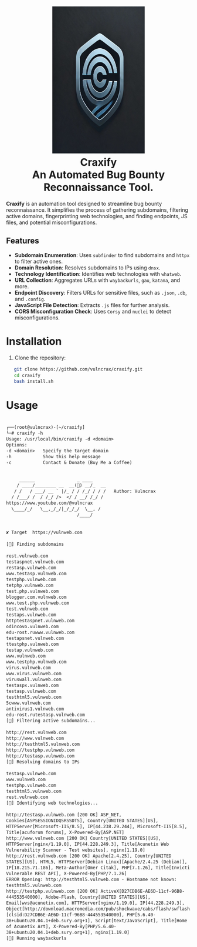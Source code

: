 
<h1 align="center">
  <br>
  <a href="https://github.com/vulncrax/craxify"><img src="https://github.com/vulncrax/assets/blob/main/craxify.jpg" alt="Craxify" style="width:50%; height:400px;"></a>
  <br>
  Craxify <br> An Automated Bug Bounty Reconnaissance Tool.
  <br>
</h1>


**Craxify** is an automation tool designed to streamline bug bounty reconnaissance. It simplifies the process of gathering subdomains, filtering active domains, fingerprinting web technologies, and finding endpoints, JS files, and potential misconfigurations.

## Features
- **Subdomain Enumeration**: Uses `subfinder` to find subdomains and `httpx` to filter active ones.
- **Domain Resolution**: Resolves subdomains to IPs using `dnsx`.
- **Technology Identification**: Identifies web technologies with `whatweb`.
- **URL Collection**: Aggregates URLs with `waybackurls`, `gau`, `katana`, and more.
- **Endpoint Discovery**: Filters URLs for sensitive files, such as `.json`, `.db`, and `.config`.
- **JavaScript File Detection**: Extracts `.js` files for further analysis.
- **CORS Misconfiguration Check**: Uses `Corsy` and `nuclei` to detect misconfigurations.

# Installation
1. Clone the repository:  
```bash
   git clone https://github.com/vulncrax/craxify.git
   cd craxify
   bash install.sh
```

# Usage

  ```console

┌──(root@vulncrax)-[~/craxify]
└─# craxify -h
Usage: /usr/local/bin/craxify -d <domain>
Options:
  -d <domain>   Specify the target domain
  -h            Show this help message
  -c            Contact & Donate (Buy Me a Coffee)
```

```console

     ______                _ ____     
    / ____/________ __  __() __/_  __
   / /   / ___/ __ ` |/_ / / /_/ / / /   Author: Vulncrax
  / /___/ /  / /_/ />  </ / __/ /_/ /    https://www.youtube.com/@vulncrax 
  \____/_/   \__,_/_/|_/_/_/  \__, /  
                           /____/   
                  

✘ Target  https://vulnweb.com 

[] Finding subdomains

rest.vulnweb.com
testaspnet.vulnweb.com
restasp.vulnweb.com
www.testasp.vulnweb.com
testphp.vulnweb.com
tetphp.vulnweb.com
test.php.vulnweb.com
blogger.com.vulnweb.com
www.test.php.vulnweb.com
test.vulnweb.com
testaps.vulnweb.com
httptestaspnet.vulnweb.com
odincovo.vulnweb.com
edu-rost.ruwww.vulnweb.com
testapsnet.vulnweb.com
ttestphp.vulnweb.com
testap.vulnweb.com
www.vulnweb.com
www.testphp.vulnweb.com
virus.vulnweb.com
www.virus.vulnweb.com
viruswall.vulnweb.com
testaspx.vulnweb.com
testasp.vulnweb.com
testhtml5.vulnweb.com
5cwww.vulnweb.com
antivirus1.vulnweb.com
edu-rost.rutestasp.vulnweb.com
[] Filtering active subdomains...

http://rest.vulnweb.com
http://www.vulnweb.com
http://testhtml5.vulnweb.com
http://testphp.vulnweb.com
http://testasp.vulnweb.com
[] Resolving domains to IPs

testasp.vulnweb.com
www.vulnweb.com
testphp.vulnweb.com
testhtml5.vulnweb.com
rest.vulnweb.com
[] Identifying web technologies...

http://testasp.vulnweb.com [200 OK] ASP_NET, Cookies[ASPSESSIONIDQSRSSDTS], Country[UNITED STATES][US], HTTPServer[Microsoft-IIS/8.5], IP[44.238.29.244], Microsoft-IIS[8.5], Title[acuforum forums], X-Powered-By[ASP.NET]
http://www.vulnweb.com [200 OK] Country[UNITED STATES][US], HTTPServer[nginx/1.19.0], IP[44.228.249.3], Title[Acunetix Web Vulnerability Scanner - Test websites], nginx[1.19.0]                                                                                                                          
http://rest.vulnweb.com [200 OK] Apache[2.4.25], Country[UNITED STATES][US], HTML5, HTTPServer[Debian Linux][Apache/2.4.25 (Debian)], IP[18.215.71.186], Meta-Author[Omer Citak], PHP[7.1.26], Title[Invicti Vulnerable REST API], X-Powered-By[PHP/7.1.26]
ERROR Opening: http://testhtml5.vulnweb.com - Hostname not known: testhtml5.vulnweb.com
http://testphp.vulnweb.com [200 OK] ActiveX[D27CDB6E-AE6D-11cf-96B8-444553540000], Adobe-Flash, Country[UNITED STATES][US], Email[wvs@acunetix.com], HTTPServer[nginx/1.19.0], IP[44.228.249.3], Object[http://download.macromedia.com/pub/shockwave/cabs/flash/swflash.cab#version=6,0,29,0][clsid:D27CDB6E-AE6D-11cf-96B8-444553540000], PHP[5.6.40-38+ubuntu20.04.1+deb.sury.org+1], Script[text/JavaScript], Title[Home of Acunetix Art], X-Powered-By[PHP/5.6.40-38+ubuntu20.04.1+deb.sury.org+1], nginx[1.19.0]
[] Running waybackurls
```
